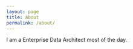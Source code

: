 ```yaml
---
layout: page
title: About
permalink: /about/
---
```


I am a Enterprise Data Architect most of the day. 
